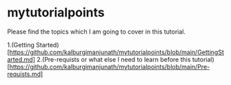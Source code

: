 # mytutorialpoints
Please find the topics which I am going to cover in this tutorial.

1.(Getting Started)[https://github.com/kalburgimanjunath/mytutorialpoints/blob/main/GettingStarted.md]
2.(Pre-requists or what else I need to learn before this tutorial)[https://github.com/kalburgimanjunath/mytutorialpoints/blob/main/Pre-requists.md]
